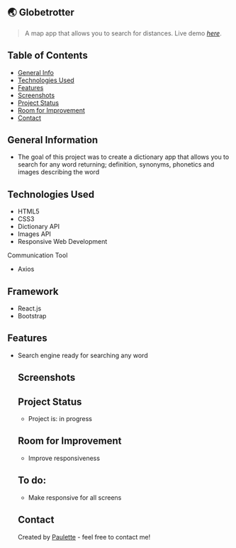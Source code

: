 ## 🌏 Globetrotter
> A map app that allows you to search for distances.
> Live demo [_here_](https://promptory.netlify.app/).

## Table of Contents
* [General Info](#general-information)
* [Technologies Used](#technologies-used)
* [Features](#features)
* [Screenshots](#screenshots)
* [Project Status](#project-status)
* [Room for Improvement](#room-for-improvement)
* [Contact](#contact)


## General Information
<ul><li>The goal of this project was to create a dictionary app that allows you to search for any word returning; definition, synonyms, phonetics and images describing the word</li></ul>


## Technologies Used
<ul>
  <li>HTML5</li>
  <li>CSS3</li>
  <li>Dictionary API</li>
   <li>Images API</li>
  <li>Responsive Web Development</li> </ul>
  
  
  Communication Tool
<ul>
  <li>Axios</li></ul>
  
 ## Framework 
<ul><li>React.js</li>
  <li>Bootstrap</li></ul>
  



## Features

<ul>
  <li>Search engine ready for searching any word</li>
 


## Screenshots





## Project Status
<ul>
<li>Project is: in progress</li></ul>


## Room for Improvement
<ul>
  <li>Improve responsiveness</li></ul>



## To do:
<ul>
  <li>Make responsive for all screens</li></ul>


## Contact
Created by [Paulette](https://paulette-zaldivar-flores.netlify.app/) - feel free to contact me!
